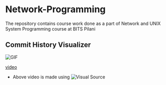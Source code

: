 # Network-Programming

The repository contains course work done as a part of Network and UNIX System Programming course at BITS Pilani

## Commit History Visualizer

![GIF](CommitHistoryVisualizer/NetworkProgramming.gif)

[video](CommitHistoryVisualizer/NetworkProgramming.mp4)

- Above video is made using ![Visual Source](https://img.shields.io/badge/visual-source-orange)